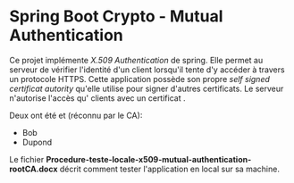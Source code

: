 # Spring Boot Crypto - Mutual Authentication

Ce projet implémente *X.509 Authentication* de spring. Elle permet au serveur de vérifier l'identité d'un client lorsqu'il tente d'y accéder à travers un protocole HTTPS. Cette application possède son propre *self signed certificat autority* qu'elle utilise pour signer d'autres certificats. Le serveur n'autorise l'accès qu' clients avec un certificat .

Deux ont été et (réconnu par le CA):

- Bob
- Dupond

Le fichier __Procedure-teste-locale-x509-mutual-authentication-rootCA.docx__ décrit comment tester l'application en local sur sa machine.